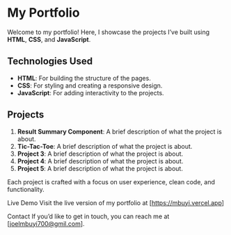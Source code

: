 # My Portfolio

Welcome to my portfolio! Here, I showcase the projects I’ve built using **HTML**, **CSS**, and **JavaScript**.

## Technologies Used
- **HTML**: For building the structure of the pages.
- **CSS**: For styling and creating a responsive design.
- **JavaScript**: For adding interactivity to the projects.

## Projects
1. **Result Summary Component**: A brief description of what the project is about.
2. **Tic-Tac-Toe**: A brief description of what the project is about.
3. **Project 3**: A brief description of what the project is about.
4. **Project 4**: A brief description of what the project is about.
5. **Project 5**: A brief description of what the project is about.

Each project is crafted with a focus on user experience, clean code, and functionality.

Live Demo
Visit the live version of my portfolio at [https://mbuyi.vercel.app]

Contact
If you’d like to get in touch, you can reach me at [joelmbuyi700@gmil.com].
